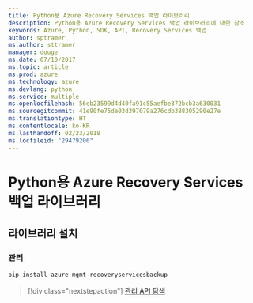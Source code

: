 ```yaml
---
title: Python용 Azure Recovery Services 백업 라이브러리
description: Python용 Azure Recovery Services 백업 라이브러리에 대한 참조
keywords: Azure, Python, SDK, API, Recovery Services 백업
author: sptramer
ms.author: sttramer
manager: douge
ms.date: 07/10/2017
ms.topic: article
ms.prod: azure
ms.technology: azure
ms.devlang: python
ms.service: multiple
ms.openlocfilehash: 56eb23599d4d40fa91c55aefbe372bcb3a630031
ms.sourcegitcommit: 41e90fe75de03d397079a276cdb388305290e27e
ms.translationtype: HT
ms.contentlocale: ko-KR
ms.lasthandoff: 02/23/2018
ms.locfileid: "29479206"
---
```

# <a name="azure-recovery-services-backup-libraries-for-python"></a>Python용 Azure Recovery Services 백업 라이브러리

## <a name="install-the-libraries"></a>라이브러리 설치


### <a name="management"></a>관리

```bash
pip install azure-mgmt-recoveryservicesbackup
```
> [!div class="nextstepaction"]
> [관리 API 탐색](/python/api/overview/azure/recoveryservicesbackup/management)